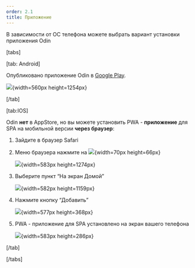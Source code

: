 ```yaml
---
order: 2.1
title: Приложение
---
```


В зависимости от ОС телефона можете выбрать  вариант установки приложения Odin

[tabs]

[tab: Android]

Опубликовано приложение Odin в [Google Play](https://play.google.com/store/apps/details?id=study.odin.www.twa).

![](./prilozhenie.png){width=560px height=1254px}



[/tab]

[tab:IOS]

Odin **нет** в AppStore, но вы можете установить PWA - **приложение** для SPA на мобильной версии **через браузер**:

1. Зайдите в браузер Safari

2. Меню браузера нажмите на ![](./prilozhenie-2.png){width=70px height=66px}

   ![](./prilozhenie-3.png){width=583px height=1274px}

3. Выберите пункт “На экран Домой”

   ![](./prilozhenie-4.png){width=582px height=1159px}

4. Нажмите кнопку “Добавить”

   ![](./prilozhenie-5.png){width=577px height=368px}

5. PWA - приложение для SPA установлено на экран вашего телефона

   ![](./prilozhenie-11.png){width=583px height=286px}

[/tab]

[/tabs]